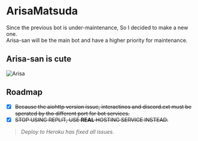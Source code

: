 # ArisaMatsuda

Since the previous bot is under-maintenance, So I decided to make a new one.  
Arisa-san will be the main bot and have a higher priority for maintenance.

## Arisa-san is cute

![Arisa](./image/README/720p.gif)

## Roadmap

- [x] ~~Because the aiohttp version issue, interactinos and discord.ext must be sperated by tho different port for bot services.~~
- [x] ~~STOP USING REPLIT, USE **REAL** HOSTING SERVICE INSTEAD.~~

> _Deploy to Heroku has fixed all issues._
